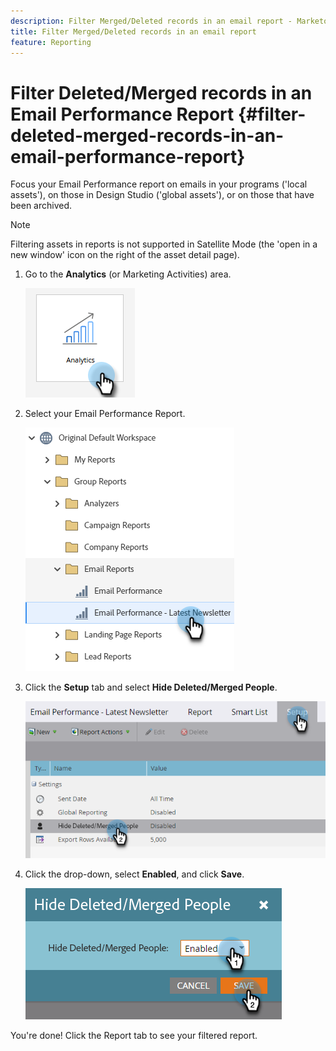 ```yaml
---
description: Filter Merged/Deleted records in an email report - Marketo Docs - Product Documentation
title: Filter Merged/Deleted records in an email report
feature: Reporting
---
```

# Filter Deleted/Merged records in an Email Performance Report {#filter-deleted-merged-records-in-an-email-performance-report}

Focus your Email Performance report on emails in your programs ('local assets'), on those in Design Studio ('global assets'), or on those that have been archived.

>[!NOTE]
>
>Filtering assets in reports is not supported in Satellite Mode (the 'open in a new window' icon on the right of the asset detail page).

1. Go to the **Analytics** (or Marketing Activities) area.

   ![](assets/filter-deleted-merged-records-in-an-email-performance-report-1.png)

1. Select your Email Performance Report.

   ![](assets/filter-deleted-merged-records-in-an-email-performance-report-2.png)

1. Click the **Setup** tab and select **Hide Deleted/Merged People**.

   ![](assets/filter-deleted-merged-records-in-an-email-performance-report-3.png)

1. Click the drop-down, select **Enabled**, and click **Save**.

   ![](assets/filter-deleted-merged-records-in-an-email-performance-report-4.png)

You're done! Click the Report tab to see your filtered report.
